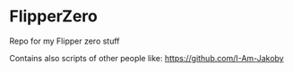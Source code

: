 # FlipperZero
Repo for my Flipper zero stuff 

Contains also scripts of other people like:
https://github.com/I-Am-Jakoby
